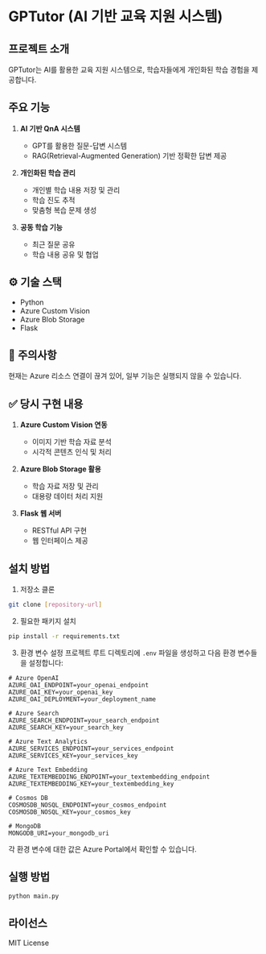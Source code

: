 # GPTutor (AI 기반 교육 지원 시스템)

## 프로젝트 소개

GPTutor는 AI를 활용한 교육 지원 시스템으로, 학습자들에게 개인화된 학습 경험을 제공합니다.

## 주요 기능

1. **AI 기반 QnA 시스템**

   - GPT를 활용한 질문-답변 시스템
   - RAG(Retrieval-Augmented Generation) 기반 정확한 답변 제공

2. **개인화된 학습 관리**

   - 개인별 학습 내용 저장 및 관리
   - 학습 진도 추적
   - 맞춤형 복습 문제 생성

3. **공동 학습 기능**
   - 최근 질문 공유
   - 학습 내용 공유 및 협업

## ⚙️ 기술 스택

- Python
- Azure Custom Vision
- Azure Blob Storage
- Flask

## 🚫 주의사항

현재는 Azure 리소스 연결이 끊겨 있어, 일부 기능은 실행되지 않을 수 있습니다.

## ✅ 당시 구현 내용

1. **Azure Custom Vision 연동**

   - 이미지 기반 학습 자료 분석
   - 시각적 콘텐츠 인식 및 처리

2. **Azure Blob Storage 활용**

   - 학습 자료 저장 및 관리
   - 대용량 데이터 처리 지원

3. **Flask 웹 서버**
   - RESTful API 구현
   - 웹 인터페이스 제공

## 설치 방법

1. 저장소 클론

```bash
git clone [repository-url]
```

2. 필요한 패키지 설치

```bash
pip install -r requirements.txt
```

3. 환경 변수 설정
   프로젝트 루트 디렉토리에 `.env` 파일을 생성하고 다음 환경 변수들을 설정합니다:

```env
# Azure OpenAI
AZURE_OAI_ENDPOINT=your_openai_endpoint
AZURE_OAI_KEY=your_openai_key
AZURE_OAI_DEPLOYMENT=your_deployment_name

# Azure Search
AZURE_SEARCH_ENDPOINT=your_search_endpoint
AZURE_SEARCH_KEY=your_search_key

# Azure Text Analytics
AZURE_SERVICES_ENDPOINT=your_services_endpoint
AZURE_SERVICES_KEY=your_services_key

# Azure Text Embedding
AZURE_TEXTEMBEDDING_ENDPOINT=your_textembedding_endpoint
AZURE_TEXTEMBEDDING_KEY=your_textembedding_key

# Cosmos DB
COSMOSDB_NOSQL_ENDPOINT=your_cosmos_endpoint
COSMOSDB_NOSQL_KEY=your_cosmos_key

# MongoDB
MONGODB_URI=your_mongodb_uri
```

각 환경 변수에 대한 값은 Azure Portal에서 확인할 수 있습니다.

## 실행 방법

```bash
python main.py
```

## 라이선스

MIT License
